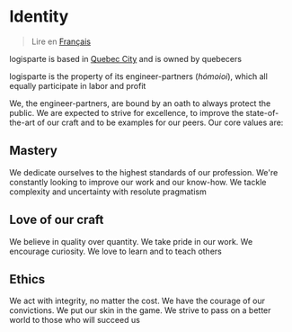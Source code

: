 # Identity

> Lire en [Français](/docs/fr/identité.md)

logisparte is based in [Quebec City](https://en.wikipedia.org/wiki/Quebec_City) and is owned by
quebecers

logisparte is the property of its engineer-partners (_hómoioi_), which all equally participate
in labor and profit

We, the engineer-partners, are bound by an oath to always protect the public. We are expected to
strive for excellence, to improve the state-of-the-art of our craft and to be examples for our
peers. Our core values are:

## Mastery

We dedicate ourselves to the highest standards of our profession. We're constantly looking to
improve our work and our know-how. We tackle complexity and uncertainty with resolute pragmatism

## Love of our craft

We believe in quality over quantity. We take pride in our work. We encourage curiosity. We love
to learn and to teach others

## Ethics

We act with integrity, no matter the cost. We have the courage of our convictions. We put our
skin in the game. We strive to pass on a better world to those who will succeed us
